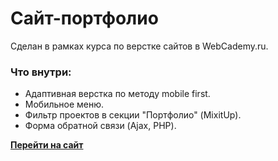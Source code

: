 # Сайт-портфолио 

Сделан в рамках курса по верстке сайтов в WebCademy.ru. 

### Что внутри:

- Адаптивная верстка по методу mobile first.
- Мобильное меню.
- Фильтр проектов в секции "Портфолио" (MixitUp).
- Форма обратной связи (Ajax, PHP).

[**Перейти на сайт**](http://t92635uk.beget.tech/)

